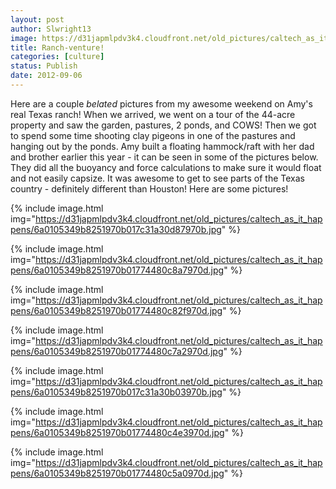 ```yaml
---
layout: post
author: Slwright13
image: https://d31japmlpdv3k4.cloudfront.net/old_pictures/caltech_as_it_happens/6a0105349b8251970b017d3bd1add5970c.jpg
title: Ranch-venture! 
categories: [culture]
status: Publish
date: 2012-09-06
---
```


Here are a couple *belated* pictures from my awesome weekend on Amy's real Texas ranch!
When we arrived, we went on a tour of the 44-acre property and saw the garden, pastures, 2 ponds, and COWS! Then we got to spend some time shooting clay pigeons in one of the pastures and hanging out by the ponds. Amy built a floating hammock/raft with her dad and brother earlier this year - it can be seen in some of the pictures below. They did all the buoyancy and force calculations to make sure it would float and not easily capsize. 
It was awesome to get to see parts of the Texas country - definitely different than Houston!
Here are some pictures!


{% include image.html img="https://d31japmlpdv3k4.cloudfront.net/old_pictures/caltech_as_it_happens/6a0105349b8251970b017c31a30d87970b.jpg" %}


{% include image.html img="https://d31japmlpdv3k4.cloudfront.net/old_pictures/caltech_as_it_happens/6a0105349b8251970b01774480c8a7970d.jpg" %}


{% include image.html img="https://d31japmlpdv3k4.cloudfront.net/old_pictures/caltech_as_it_happens/6a0105349b8251970b01774480c82f970d.jpg" %}


{% include image.html img="https://d31japmlpdv3k4.cloudfront.net/old_pictures/caltech_as_it_happens/6a0105349b8251970b01774480c7a2970d.jpg" %}


{% include image.html img="https://d31japmlpdv3k4.cloudfront.net/old_pictures/caltech_as_it_happens/6a0105349b8251970b017c31a30b03970b.jpg" %}

{% include image.html img="https://d31japmlpdv3k4.cloudfront.net/old_pictures/caltech_as_it_happens/6a0105349b8251970b01774480c4e3970d.jpg" %}

{% include image.html img="https://d31japmlpdv3k4.cloudfront.net/old_pictures/caltech_as_it_happens/6a0105349b8251970b01774480c5a0970d.jpg" %}

